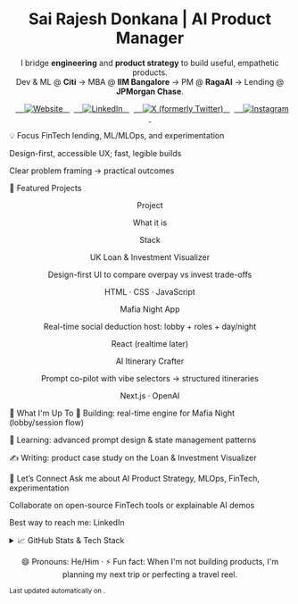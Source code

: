 <h1 align="center">Sai Rajesh Donkana | AI Product Manager</h1>

<p align="center">
I bridge <strong>engineering</strong> and <strong>product strategy</strong> to build useful, empathetic products.<br/>
Dev &amp; ML @ <strong>Citi</strong> → MBA @ <strong>IIM Bangalore</strong> → PM @ <strong>RagaAI</strong> → Lending @ <strong>JPMorgan Chase</strong>.
</p>

<p align="center">
  <a href="https://sairajesh711.github.io" target="_blank" rel="noopener noreferrer">
    <img src="https://img.shields.io/badge/Website-Portfolio-blue?style=for-the-badge&logo=google-chrome&logoColor=white" alt="Website" />
  </a>
  <a href="https://www.linkedin.com/in/sairajeshdonkana" target="_blank" rel="noopener noreferrer">
    <img src="https://img.shields.io/badge/LinkedIn-Connect-blue?style=for-the-badge&logo=linkedin&logoColor=white" alt="LinkedIn" />
  </a>
  <a href="https://x.com/iamsairajesh711" target="_blank" rel="noopener noreferrer">
    <img src="https://img.shields.io/badge/X-Follow-black?style=for-the-badge&logo=x&logoColor=white" alt="X (formerly Twitter)" />
  </a>
  <a href="https://www.instagram.com/the.backpacking.fakir" target="_blank" rel="noopener noreferrer">
    <img src="https://img.shields.io/badge/Instagram-Creator-purple?style=for-the-badge&logo=instagram&logoColor=white" alt="Instagram" />
  </a>
</p>

💡 Focus
FinTech lending, ML/MLOps, and experimentation

Design-first, accessible UX; fast, legible builds

Clear problem framing → practical outcomes

📌 Featured Projects
<div align="center">

Project

What it is

Stack

UK Loan & Investment Visualizer

Design-first UI to compare overpay vs invest trade-offs

HTML · CSS · JavaScript

Mafia Night App

Real-time social deduction host: lobby + roles + day/night

React (realtime later)

AI Itinerary Crafter

Prompt co-pilot with vibe selectors → structured itineraries

Next.js · OpenAI

</div>

🚀 What I'm Up To
🔭 Building: real-time engine for Mafia Night (lobby/session flow)

🌱 Learning: advanced prompt design & state management patterns

✍️ Writing: product case study on the Loan & Investment Visualizer

💬 Let’s Connect
Ask me about AI Product Strategy, MLOps, FinTech, experimentation

Collaborate on open-source FinTech tools or explainable AI demos

Best way to reach me: LinkedIn

<details>
<summary>📈 GitHub Stats & Tech Stack</summary>

<p align="center">
  <img src="https://github-readme-stats.vercel.app/api?username=sairajesh711&show_icons=true&theme=transparent&hide_border=true&count_private=true" alt="GitHub Stats for @sairajesh711" />
  <img src="https://github-readme-stats.vercel.app/api/top-langs/?username=sairajesh711&layout=compact&theme=transparent&hide_border=true" alt="Top languages for @sairajesh711" />
</p>

<p align="center" aria-label="Tech stack badges">
  <img src="https://img.shields.io/badge/TypeScript-3178C6?style=for-the-badge&logo=typescript&logoColor=white" alt="TypeScript" />
  <img src="https://img.shields.io/badge/Python-3776AB?style=for-the-badge&logo=python&logoColor=white" alt="Python" />
  <img src="https://img.shields.io/badge/React-61DAFB?style=for-the-badge&logo=react&logoColor=000000" alt="React" />
  <img src="https://img.shields.io/badge/Node.js-339933?style=for-the-badge&logo=nodedotjs&logoColor=white" alt="Node.js" />
  <img src="https://img.shields.io/badge/Figma-F24E1E?style=for-the-badge&logo=figma&logoColor=white" alt="Figma" />
</p>
</details>

<p align="center">
😄 Pronouns: He/Him · ⚡ Fun fact: When I'm not building products, I'm planning my next trip or perfecting a travel reel.
</p>

<sub>Last updated automatically on <!--AUTO-DATE-->.</sub>
